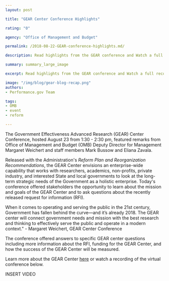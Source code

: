 ```yaml
---
layout: post

title: "GEAR Center Conference Highlights"

rating: "0"

agency: "Office of Management and Budget"

permalink: /2018-08-22-GEAR-conference-highlights.md/

description: Read highlights from the GEAR conference and Watch a full recording of the live stream.

summary: summary_large_image

excerpt: Read highlights from the GEAR conference and Watch a full recording of the live stream.

image: "/img/blog/gear-blog-recap.png"
authors:
- Performance.gov Team

tags:
- OMB
- event
- reform

---
```


The Government Effectiveness Advanced Research (GEAR) Center Conference, hosted August 23 from 1:30 - 2:30 pm, featured remarks from Office of Management and Budget (OMB) Deputy Director for Management Margaret Weichert and staff members Mark Bussow and Eliana Zavala.

Released with the Administration's <i>Reform Plan and Reorganization Recommendations</i>, the GEAR Center envisions an enterprise-wide capability that works with researchers, academics, non-profits, private industry, and interested State and local governments to look at the long-term strategic needs of the Government as a holistic enterprise. Today's conference offered stakeholders the opportunity to learn about the mission and goals of the GEAR Center and to ask questions about the recently released request for information (RFI).

<div class="testimonial-blockquote">
When it comes to operating and serving the public in the 21st century, Government has fallen behind the curve—and it’s already 2018. The GEAR center will connect government needs and mission with the best research and thinking to effectively serve the public and operate in a modern context." - Margaret Weichert, GEAR Center Conference <a href="https://www.performance.gov/PMA/PMA.html"></a>


</div>

The conference offered answers to specific GEAR center questions including more information about the RFI, funding for the GEAR Center, and how the success of the GEAR Center will be measured.

Learn more about the GEAR Center [here](https://www.performance.gov/GEARcenter/index.html) or watch a recording of the virtual conference below.

INSERT VIDEO
